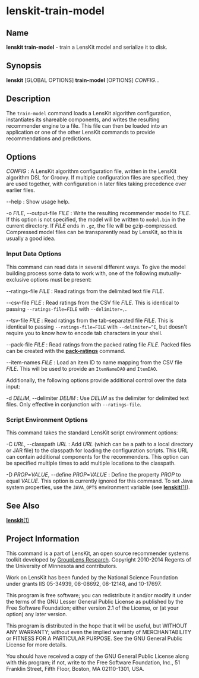 # lenskit-train-model

## Name

**lenskit train-model** - train a LensKit model and serialize it to disk.

## Synopsis

**lenskit** [GLOBAL OPTIONS] **train-model** [OPTIONS] *CONFIG*...

## Description

The `train-model` command loads a LensKit algorithm configuration, instantiates its shareable
components, and writes the resulting recommender engine to a file.  This file can then be loaded
into an application or one of the other LensKit commands to provide recommendations and predictions.

## Options

*CONFIG*
:   A LensKit algorithm configuration file, written in the LensKit algorithm DSL for Groovy.  If
    multiple configuration files are specified, they are used together, with configuration in later
    files taking precedence over earlier files.

--help
:   Show usage help.

-o *FILE*, --output-file *FILE*
:   Write the resulting recommender model to *FILE*.  If this option is not specified, the model
    will be written to `model.bin` in the current directory.  If *FILE* ends in `.gz`, the file will
    be gzip-compressed.  Compressed model files can be transparently read by LensKit, so this is
    usually a good idea.

### Input Data Options

This command can read data in several different ways.  To give the model building process some
data to work with, one of the following mutually-exclusive options must be present:

--ratings-file *FILE*
:   Read ratings from the delimited text file *FILE*.

--csv-file *FILE*
:   Read ratings from the CSV file *FILE*.  This is identical to passing `--ratings-file=FILE` with
    `--delimiter=,`.

--tsv-file *FILE*
:   Read ratings from the tab-separated file *FILE*. This is identical to passing
    `--ratings-file=FILE` with `--delimiter=^I`, but doesn't require you to know how to encode
    tab characters in your shell.

--pack-file *FILE*
:   Read ratings from the packed rating file *FILE*.  Packed files can be created with the
    [**pack-ratings**](lenskit-pack-ratings.1.html) command.

--item-names *FILE*
:   Load an item ID to name mapping from the CSV file *FILE*.  This will be used to provide an
    `ItemNameDAO` and `ItemDAO`.

Additionally, the following options provide additional control over the data input:

-d *DELIM*, --delimiter *DELIM*
:   Use *DELIM* as the delimiter for delimited text files.  Only effective in conjunction with
    `--ratings-file`.

### Script Environment Options

This command takes the standard LensKit script environment options:

-C *URL*, --classpath *URL*
:   Add *URL* (which can be a path to a local directory or JAR file) to the classpath for loading
    the configuration scripts.  This URL can contain additional components for the recommenders.
    This option can be specified multiple times to add multiple locations to the classpath.

-D *PROP*=*VALUE*, --define *PROP*=*VALUE*
:   Define the property *PROP* to equal *VALUE*.  This option is currently ignored for this command.
    To set Java system properties, use the `JAVA_OPTS` environment variable (see
    [**lenskit**(1)](lenskit.1.html)).

## See Also

[**lenskit**(1)](./lenskit.1.html)

## Project Information

This command is a part of LensKit, an open source recommender systems toolkit
developed by [GroupLens Research](http://grouplens.org).
Copyright 2010-2014 Regents of the University of Minnesota and contributors.

Work on LensKit has been funded by the National Science Foundation under
grants IIS 05-34939, 08-08692, 08-12148, and 10-17697.

This program is free software; you can redistribute it and/or modify
it under the terms of the GNU Lesser General Public License as
published by the Free Software Foundation; either version 2.1 of the
License, or (at your option) any later version.

This program is distributed in the hope that it will be useful, but WITHOUT
ANY WARRANTY; without even the implied warranty of MERCHANTABILITY or FITNESS
FOR A PARTICULAR PURPOSE. See the GNU General Public License for more
details.

You should have received a copy of the GNU General Public License along with
this program; if not, write to the Free Software Foundation, Inc., 51
Franklin Street, Fifth Floor, Boston, MA 02110-1301, USA.
